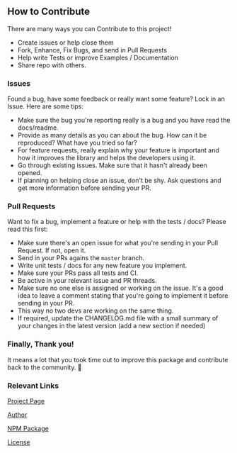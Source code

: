 ## How to Contribute

There are many ways you can Contribute to this project!
- Create issues or help close them
- Fork, Enhance, Fix Bugs, and send in Pull Requests
- Help write Tests or improve Examples / Documentation
- Share repo with others.

### Issues
Found a bug, have some feedback or really want some feature? Lock in an Issue. Here are some tips:

- Make sure the bug you're reporting really is a bug and you have read the docs/readme.
- Provide as many details as you can about the bug. How can it be reproduced? What have you tried so far?
- For feature requests, really explain why your feature is important and how it improves the library and helps the developers using it.
- Go through existing issues. Make sure that it hasn't already been opened.
- If planning on helping close an issue, don't be shy. Ask questions and get more information before sending your PR.
### Pull Requests

Want to fix a bug, implement a feature or help with the tests / docs? Please read this first:

- Make sure there's an open issue for what you're sending in your Pull Request. If not, open it.
- Send in your PRs agains the `master` branch.
- Write unit tests / docs for any new feature you implement.
- Make sure your PRs pass all tests and CI.
- Be active in your relevant issue and PR threads.
- Make sure no one else is assigned or working on the issue. It's a good idea to leave a comment stating that you're going to implement it before sending in your PR. 
- This way no two devs are working on the same thing.
- If required, update the CHANGELOG.md file with a small summary of your changes in the latest version (add a new section if needed)


### Finally, Thank you!

It means a lot that you took time out to improve this package and contribute back to the community. 🎉

### Relevant Links

[Project Page](https://github.com/AhsanAyaz/ng2-emoji/)

[Author](https://github.com/AhsanAyaz)

[NPM Package](https://npmjs.com/package/ng2-emoji)

[License](https://github.com/AhsanAyaz/ng2-emoji/blob/master/LICENSE)
